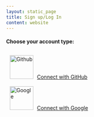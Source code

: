 ```yaml
---
layout: static_page
title: Sign up/Log In
content: website
---
```


<div class="doc-section text-center login-section">

<h4 class="mt3">Choose your account type:</h4>

<div class="login-choices">
<a href="https://api.2018.halite.io/v1/login/github" class="login-choice">
<!-- <img src="/assets/images/octocat.jpg" /> -->
<img src="/assets/images/GitHub-Mark.png" alt="Github" style="width:64px;height:64px;padding:10px;"/>Connect with GitHub
</a>
</div>
<div class="login-choices">
<a href="https://api.2018.halite.io/v1/login/google" class="login-choice">
<img src="/assets/images/btn_google_light.png" alt="Google" style="width:64px;height:64px;padding:10px;"/>Connect with Google
</a>
</div>

</div>

<script>
  window.addEventListener("DOMContentLoaded", function() {
    window.api.me().then(function(me) {
      if (me) {
        window.location = '/user?me';
      }
    })
  })
</script>
